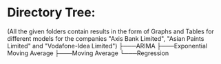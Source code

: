 # Directory Tree:
(All the given folders contain results in the form of Graphs and Tables for different models for the companies "Axis Bank Limited", "Asian Paints Limited" and "Vodafone-Idea Limited")
├───ARIMA 
├───Exponential Moving Average
├───Moving Average
└───Regression